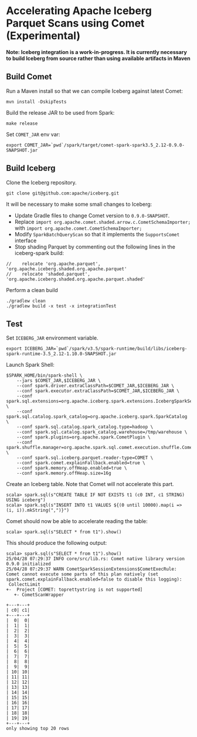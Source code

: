 <!---
  Licensed to the Apache Software Foundation (ASF) under one
  or more contributor license agreements.  See the NOTICE file
  distributed with this work for additional information
  regarding copyright ownership.  The ASF licenses this file
  to you under the Apache License, Version 2.0 (the
  "License"); you may not use this file except in compliance
  with the License.  You may obtain a copy of the License at

    http://www.apache.org/licenses/LICENSE-2.0

  Unless required by applicable law or agreed to in writing,
  software distributed under the License is distributed on an
  "AS IS" BASIS, WITHOUT WARRANTIES OR CONDITIONS OF ANY
  KIND, either express or implied.  See the License for the
  specific language governing permissions and limitations
  under the License.
-->

# Accelerating Apache Iceberg Parquet Scans using Comet (Experimental)

**Note: Iceberg integration is a work-in-progress. It is currently necessary to build Iceberg from
source rather than using available artifacts in Maven**

## Build Comet

Run a Maven install so that we can compile Iceberg against latest Comet:

```shell
mvn install -DskipTests
```

Build the release JAR to be used from Spark:

```shell
make release
```

Set `COMET_JAR` env var:

```shell
export COMET_JAR=`pwd`/spark/target/comet-spark-spark3.5_2.12-0.9.0-SNAPSHOT.jar
```

## Build Iceberg

Clone the Iceberg repository.

```shell
git clone git@github.com:apache/iceberg.git
```

It will be necessary to make some small changes to Iceberg:

- Update Gradle files to change Comet version to `0.9.0-SNAPSHOT`.
- Replace `import org.apache.comet.shaded.arrow.c.CometSchemaImporter;` with `import org.apache.comet.CometSchemaImporter;`
- Modify `SparkBatchQueryScan` so that it implements the `SupportsComet` interface
- Stop shading Parquet by commenting out the following lines in the iceberg-spark build:

```
//    relocate 'org.apache.parquet', 'org.apache.iceberg.shaded.org.apache.parquet'
//    relocate 'shaded.parquet', 'org.apache.iceberg.shaded.org.apache.parquet.shaded'
```

Perform a clean build

```shell
./gradlew clean
./gradlew build -x test -x integrationTest
```

## Test

Set `ICEBERG_JAR` environment variable.

```shell
export ICEBERG_JAR=`pwd`/spark/v3.5/spark-runtime/build/libs/iceberg-spark-runtime-3.5_2.12-1.10.0-SNAPSHOT.jar
```

Launch Spark Shell:

```shell
$SPARK_HOME/bin/spark-shell \
    --jars $COMET_JAR,$ICEBERG_JAR \
    --conf spark.driver.extraClassPath=$COMET_JAR,$ICEBERG_JAR \
    --conf spark.executor.extraClassPath=$COMET_JAR,$ICEBERG_JAR \
    --conf spark.sql.extensions=org.apache.iceberg.spark.extensions.IcebergSparkSessionExtensions \
    --conf spark.sql.catalog.spark_catalog=org.apache.iceberg.spark.SparkCatalog \
    --conf spark.sql.catalog.spark_catalog.type=hadoop \
    --conf spark.sql.catalog.spark_catalog.warehouse=/tmp/warehouse \
    --conf spark.plugins=org.apache.spark.CometPlugin \
    --conf spark.shuffle.manager=org.apache.spark.sql.comet.execution.shuffle.CometShuffleManager \
    --conf spark.sql.iceberg.parquet.reader-type=COMET \
    --conf spark.comet.explainFallback.enabled=true \
    --conf spark.memory.offHeap.enabled=true \
    --conf spark.memory.offHeap.size=16g
```

Create an Iceberg table. Note that Comet will not accelerate this part.

```
scala> spark.sql(s"CREATE TABLE IF NOT EXISTS t1 (c0 INT, c1 STRING) USING iceberg")
scala> spark.sql(s"INSERT INTO t1 VALUES ${(0 until 10000).map(i => (i, i)).mkString(",")}")
```

Comet should now be able to accelerate reading the table:

```
scala> spark.sql(s"SELECT * from t1").show()
```

This should produce the following output:

```
scala> spark.sql(s"SELECT * from t1").show()
25/04/28 07:29:37 INFO core/src/lib.rs: Comet native library version 0.9.0 initialized
25/04/28 07:29:37 WARN CometSparkSessionExtensions$CometExecRule: Comet cannot execute some parts of this plan natively (set spark.comet.explainFallback.enabled=false to disable this logging):
 CollectLimit
+-  Project [COMET: toprettystring is not supported]
   +- CometScanWrapper

+---+---+
| c0| c1|
+---+---+
|  0|  0|
|  1|  1|
|  2|  2|
|  3|  3|
|  4|  4|
|  5|  5|
|  6|  6|
|  7|  7|
|  8|  8|
|  9|  9|
| 10| 10|
| 11| 11|
| 12| 12|
| 13| 13|
| 14| 14|
| 15| 15|
| 16| 16|
| 17| 17|
| 18| 18|
| 19| 19|
+---+---+
only showing top 20 rows
```

